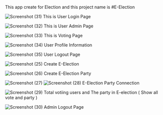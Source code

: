 This app create for Election and this project name is  #E-Election 


![Screenshot (31)](https://github.com/user-attachments/assets/96118fcb-3e28-4010-aeb1-c2ef35e361e0)
This is User Login Page

![Screenshot (32)](https://github.com/user-attachments/assets/379ace90-8d8f-4fd2-a1f3-e21592769b58)
This is User Admin Page

![Screenshot (33)](https://github.com/user-attachments/assets/dfdd8c22-c53e-49d1-ad9a-1bc670d9626f)
This is Voting Page

![Screenshot (34)](https://github.com/user-attachments/assets/eddad106-b077-46a9-adf6-eaa4ca9a93cf)
User Profile Information

![Screenshot (35)](https://github.com/user-attachments/assets/0d629181-3dda-429b-ac57-40f1fa3c6e26)
User Logout Page 

![Screenshot (25)](https://github.com/user-attachments/assets/4c410aaa-d945-4af7-878a-8c4015b38b77)
Create E-Election

![Screenshot (26)](https://github.com/user-attachments/assets/14e35ff6-861d-4077-b7ec-9d9fe503a1d5)
Create E-Election Party

![Screenshot (27)](https://github.com/user-attachments/assets/1f45ff2b-c578-4429-a10a-7e430eba8672)
![Screenshot (28)](https://github.com/user-attachments/assets/25199787-1841-4979-8bfc-68e3a627a41f)
E-Election Party Connection

![Screenshot (29)](https://github.com/user-attachments/assets/b1e93e26-30fb-4976-9dd1-f9af7a88d65d)
Total votiing users and The party in E-election ( Show all vote and party )

![Screenshot (30)](https://github.com/user-attachments/assets/0da97165-3049-4438-a05f-b86e45dc2d7b)
Admin Logout Page
